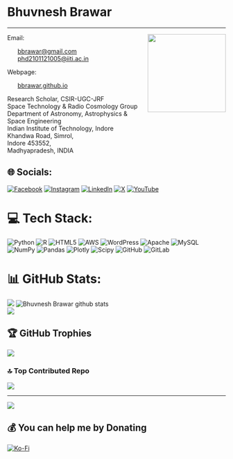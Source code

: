 # Bhuvnesh Brawar
---

<img align="right" width="180" height="180" src="https://user-images.githubusercontent.com/90771976/192949365-df66d0c8-1cf4-4a6a-bfbf-1f9d0fc748dd.png">
Email: <ul>
<a href = "mailto: bbrawar@gmail.com">bbrawar@gmail.com</a> </li> <br />
<a href = "mailto: phd2101121005@iiti.ac.in">phd2101121005@iiti.ac.in</a> </li>
</ul>
Webpage: 
<ul>
<a href="https://bbrawar.github.io" title="Bhuvnesh Brawar">bbrawar.github.io</a>
</ul>
Research Scholar, CSIR-UGC-JRF <br />
Space Technology & Radio Cosmology Group <br /> 
Department of Astronomy, Astrophysics & Space Engineering <br />
Indian Institute of Technology, Indore <br />
Khandwa Road, Simrol, <br />
Indore 453552, <br />
Madhyapradesh, INDIA <br />



## 🌐 Socials:
[![Facebook](https://img.shields.io/badge/Facebook-%231877F2.svg?logo=Facebook&logoColor=white)](https://facebook.com/bhuvneshbrawar) [![Instagram](https://img.shields.io/badge/Instagram-%23E4405F.svg?logo=Instagram&logoColor=white)](https://instagram.com/me_bhuvnesh99) [![LinkedIn](https://img.shields.io/badge/LinkedIn-%230077B5.svg?logo=linkedin&logoColor=white)](https://linkedin.com/in/bhuvnesh-brawar) [![X](https://img.shields.io/badge/X-black.svg?logo=X&logoColor=white)](https://x.com/bbrawar) [![YouTube](https://img.shields.io/badge/YouTube-%23FF0000.svg?logo=YouTube&logoColor=white)](https://youtube.com/@bbrawar) 

# 💻 Tech Stack:
![Python](https://img.shields.io/badge/python-3670A0?style=plastic&logo=python&logoColor=ffdd54) ![R](https://img.shields.io/badge/r-%23276DC3.svg?style=plastic&logo=r&logoColor=white) ![HTML5](https://img.shields.io/badge/html5-%23E34F26.svg?style=plastic&logo=html5&logoColor=white) ![AWS](https://img.shields.io/badge/AWS-%23FF9900.svg?style=plastic&logo=amazon-aws&logoColor=white) ![WordPress](https://img.shields.io/badge/WordPress-%23117AC9.svg?style=plastic&logo=WordPress&logoColor=white) ![Apache](https://img.shields.io/badge/apache-%23D42029.svg?style=plastic&logo=apache&logoColor=white) ![MySQL](https://img.shields.io/badge/mysql-4479A1.svg?style=plastic&logo=mysql&logoColor=white) ![NumPy](https://img.shields.io/badge/numpy-%23013243.svg?style=plastic&logo=numpy&logoColor=white) ![Pandas](https://img.shields.io/badge/pandas-%23150458.svg?style=plastic&logo=pandas&logoColor=white) ![Plotly](https://img.shields.io/badge/Plotly-%233F4F75.svg?style=plastic&logo=plotly&logoColor=white) ![Scipy](https://img.shields.io/badge/SciPy-%230C55A5.svg?style=plastic&logo=scipy&logoColor=%white) ![GitHub](https://img.shields.io/badge/github-%23121011.svg?style=plastic&logo=github&logoColor=white) ![GitLab](https://img.shields.io/badge/gitlab-%23181717.svg?style=plastic&logo=gitlab&logoColor=white)
# 📊 GitHub Stats:
![](https://github-readme-stats.vercel.app/api/top-langs/?username=bbrawar&theme=tokyonight&hide_border=false&include_all_commits=false&count_private=false&layout=compact) 
![Bhuvnesh Brawar github stats](https://github-readme-stats.vercel.app/api?username=bbrawar&show_icons=true&theme=tokyonight) <br/>
![](https://github-readme-streak-stats.herokuapp.com/?user=bbrawar&theme=tokyonight&hide_border=false)


## 🏆 GitHub Trophies
![](https://github-profile-trophy.vercel.app/?username=bbrawar&theme=tokyonight&no-frame=true&margin-w=4)

### 🔝 Top Contributed Repo
![](https://github-contributor-stats.vercel.app/api?username=bbrawar&limit=5&theme=tokyonight&combine_all_yearly_contributions=true)

---
[![](https://visitcount.itsvg.in/api?id=bbrawar&icon=0&color=0)](https://visitcount.itsvg.in)

  ## 💰 You can help me by Donating
  [![Ko-Fi](https://img.shields.io/badge/Ko--fi-F16061?style=for-the-badge&logo=ko-fi&logoColor=white)](https://ko-fi.com/bhuvan) 

  
<!-- Proudly created with GPRM ( https://gprm.itsvg.in ) -->

